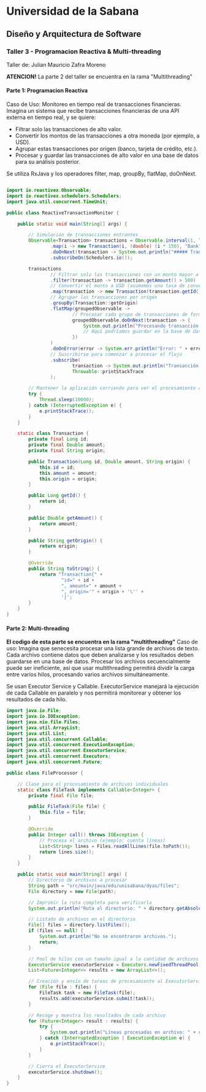 # Universidad de la Sabana
## Diseño y Arquitectura de Software
### Taller 3 - Programacion Reactiva & Multi-threading
Taller de: Julian Mauricio Zafra Moreno

**ATENCION!** La parte 2 del taller se encuentra en la rama "Multithreading"

#### Parte 1: Programacion Reactiva
Caso de Uso: Monitoreo en tiempo real de transacciones financieras.
Imagina un sistema que recibe transacciones financieras de una API externa en tiempo real, y se quiere:

- Filtrar solo las transacciones de alto valor.
- Convertir los montos de las transacciones a otra moneda (por ejemplo, a USD).
- Agrupar estas transacciones por origen (banco, tarjeta de crédito, etc.).
- Procesar y guardar las transacciones de alto valor en una base de datos para su análisis posterior.

Se utiliza RxJava y los operadores filter, map, groupBy, flatMap, doOnNext.

```java

import io.reactivex.Observable;
import io.reactivex.schedulers.Schedulers;
import java.util.concurrent.TimeUnit;

public class ReactiveTransactionMonitor {

    public static void main(String[] args) {

        // Simulación de transacciones entrantes
        Observable<Transaction> transactions = Observable.interval(1, TimeUnit.SECONDS)
                .map(i -> new Transaction(i, (double) (i * 150), "Bank" + (i % 3)))
                .doOnNext(transaction -> System.out.println("##### Transacción original: " + transaction)) // Log de transacciones originales
                .subscribeOn(Schedulers.io());

        transactions
                // Filtrar solo las transacciones con un monto mayor a 500
                .filter(transaction -> transaction.getAmount() > 500)
                // Convertir el monto a USD (asumamos una tasa de conversión)
                .map(transaction -> new Transaction(transaction.getId(), transaction.getAmount() * 0.1, transaction.getOrigin()))
                // Agrupar las transacciones por origen
                .groupBy(Transaction::getOrigin)
                .flatMap(groupedObservable ->
                        // Procesar cada grupo de transacciones de forma separada
                        groupedObservable.doOnNext(transaction -> {
                            System.out.println("Procesando transacción de: " + transaction.getOrigin());
                            // Aquí podríamos guardar en la base de datos
                        })
                )
                .doOnError(error -> System.err.println("Error: " + error))
                // Suscribirse para comenzar a procesar el flujo
                .subscribe(
                        transaction -> System.out.println("Transacción procesada: " + transaction),
                        Throwable::printStackTrace
                );

        // Mantener la aplicación corriendo para ver el procesamiento continuo
        try {
            Thread.sleep(10000);
        } catch (InterruptedException e) {
            e.printStackTrace();
        }
    }

    static class Transaction {
        private final Long id;
        private final Double amount;
        private final String origin;

        public Transaction(Long id, Double amount, String origin) {
            this.id = id;
            this.amount = amount;
            this.origin = origin;
        }

        public Long getId() {
            return id;
        }

        public Double getAmount() {
            return amount;
        }

        public String getOrigin() {
            return origin;
        }

        @Override
        public String toString() {
            return "Transaction{" +
                    "id=" + id +
                    ", amount=" + amount +
                    ", origin='" + origin + '\'' +
                    '}';
        }
    }
}
```

#### Parte 2: Multi-threading
**El codigo de esta parte se encuentra en la rama "multithreading"**
Caso de uso: Imagina que senecesita procesar una lista grande de archivos de texto. Cada archivo contiene datos que deben analizarse y los resultados deben guardarse en una base de datos. Procesar los archivos secuencialmente puede ser ineficiente, así que usar multithreading permitirá dividir la carga entre varios hilos, procesando varios archivos simultáneamente.

Se usan Executor Service y Callable. ExecutorService manejará la ejecución de cada Callable en paralelo y nos permitirá monitorear y obtener los resultados de cada hilo.

```java
import java.io.File;
import java.io.IOException;
import java.nio.file.Files;
import java.util.ArrayList;
import java.util.List;
import java.util.concurrent.Callable;
import java.util.concurrent.ExecutionException;
import java.util.concurrent.ExecutorService;
import java.util.concurrent.Executors;
import java.util.concurrent.Future;

public class FileProcessor {

    // Clase para el procesamiento de archivos individuales
    static class FileTask implements Callable<Integer> {
        private final File file;

        public FileTask(File file) {
            this.file = file;
        }

        @Override
        public Integer call() throws IOException {
            // Procesa el archivo (ejemplo: cuenta líneas)
            List<String> lines = Files.readAllLines(file.toPath());
            return lines.size();
        }
    }

    public static void main(String[] args) {
        // Directorio de archivos a procesar
        String path = "src/main/java/edu/unisabana/dyas/files";
        File directory = new File(path);

        // Imprimir la ruta completa para verificarla
        System.out.println("Ruta al directorio: " + directory.getAbsolutePath());

        // Listado de archivos en el directorio
        File[] files = directory.listFiles();
        if (files == null) {
            System.out.println("No se encontraron archivos.");
            return;
        }

        // Pool de hilos con un tamaño igual a la cantidad de archivos
        ExecutorService executorService = Executors.newFixedThreadPool(files.length);
        List<Future<Integer>> results = new ArrayList<>();

        // Creación y envío de tareas de procesamiento al ExecutorService
        for (File file : files) {
            FileTask task = new FileTask(file);
            results.add(executorService.submit(task));
        }

        // Recoge y muestra los resultados de cada archivo
        for (Future<Integer> result : results) {
            try {
                System.out.println("Líneas procesadas en archivo: " + result.get());
            } catch (InterruptedException | ExecutionException e) {
                e.printStackTrace();
            }
        }

        // Cierra el ExecutorService
        executorService.shutdown();
    }
}
```
